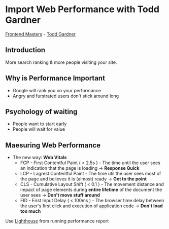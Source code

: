 # Import Web Performance with Todd Gardner

[Frontend Masters](https://frontendmasters.com/courses/web-perf) - [Todd Gardner](https://twitter.com/ToddHgardner)

## Introduction

More search ranking & more people visiting your site.

## Why is Performance Important

- Google will rank you on your performance
- Angry and furstrated users don't stick around long

## Psychology of waiting

- People want to start early
- People will wait for value

## Maesuring Web Performance

- The new way: **Web Vitals**
  - FCP - First Contentful Paint ( < 2.5s ) - The time until the user sees an indication that the page is loading -> **Response Quick**
  - LCP - Lagrest Contentful Paint - The time util the user sees most of the page and believes it is (almost) ready -> **Get to the point**
  - CLS - Cumulative Layout Shift ( < 0.1 ) - The movement distance and impact of page elements during **entire lifetime** of the document the user sees -> **Don't move stuff around**
  - FID - First Input Delay ( < 100ms ) - The browser time delay between the user's first click and execution of application code -> **Don't load too much**

Use [Lighthouse](https://developers.google.com/web/tools/lighthouse) from running performance report

